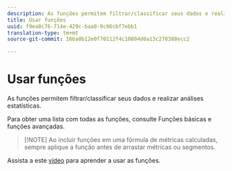 ```yaml
---
description: As funções permitem filtrar/classificar seus dados e realizar análises estatísticas.
title: Usar funções
uuid: f9ea8c76-714e-429c-baa0-9c96cbf7ebb1
translation-type: tm+mt
source-git-commit: 16ba0b12e0f70112f4c10804d0a13c278388ecc2

---
```



# Usar funções

As funções permitem filtrar/classificar seus dados e realizar análises estatísticas.

Para obter uma lista com todas as funções, consulte Funções [](/help/components/c-calcmetrics/cm-reference/cm-functions.md) básicas e funções [](/help/components/c-calcmetrics/cm-reference/cm-adv-functions.md)avançadas.

> [!NOTE] Ao incluir funções em uma fórmula de métricas calculadas, sempre aplique a função antes de arrastar métricas ou segmentos.

Assista a este [vídeo](https://youtu.be/SSyWvomnewI) para aprender a usar as funções.
